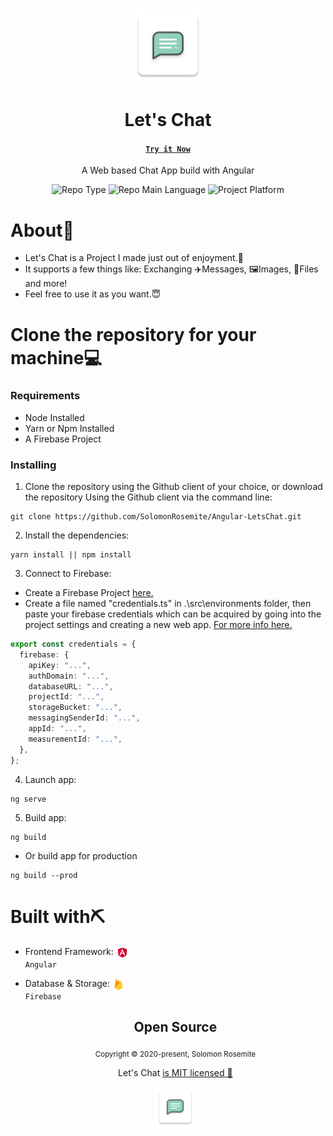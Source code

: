<p align="center">
  <img src="./letschat/Docs/Icon.png" width="120">
  <h1 align="center">Let's Chat</h1>
  <h4 align="center"><a href="https://angular-letschat.web.app"><code>Try it Now</code></a></h4>
  <p align="center">A Web based Chat App build with Angular</p>
  <p align="center">
    <img src="https://img.shields.io/badge/type-project-orange?style=flat-square" alt="Repo Type" />
    <img src="https://img.shields.io/badge/language-typescript-blue?style=flat-square" alt="Repo Main Language" />
    <img src="https://img.shields.io/badge/platform-web-yellow?style=flat-square" alt="Project Platform" />
  </p>

# About📖

- Let's Chat is a Project I made just out of enjoyment.💖
- It supports a few things like: Exchanging ✈️Messages, 🖼️Images, 📁Files and
  more!
- Feel free to use it as you want.😇

# Clone the repository for your machine💻

### Requirements

- Node Installed
- Yarn or Npm Installed
- A Firebase Project

### Installing

1. Clone the repository using the Github client of your choice, or download the
   repository Using the Github client via the command line:

```
git clone https://github.com/SolomonRosemite/Angular-LetsChat.git
```

2. Install the dependencies:

```
yarn install || npm install
```

3. Connect to Firebase:

- Create a Firebase Project <a href="https://firebase.google.com">here.</a>
- Create a file named "credentials.ts" in .\src\environments folder, then paste
  your firebase credentials which can be acquired by going into the project
  settings and creating a new web app.
  <a href="https://firebase.google.com/docs/web/setup">For more info here.</a>

```typescript
export const credentials = {
  firebase: {
    apiKey: "...",
    authDomain: "...",
    databaseURL: "...",
    projectId: "...",
    storageBucket: "...",
    messagingSenderId: "...",
    appId: "...",
    measurementId: "...",
  },
};
```

4. Launch app:

```
ng serve
```

5. Build app:

```
ng build
```

- Or build app for production

```
ng build --prod
```

# Built with⛏️

- Frontend Framework:
  <code><img height="20" align="top" src="https://raw.githubusercontent.com/github/explore/80688e429a7d4ef2fca1e82350fe8e3517d3494d/topics/angular/angular.png">
  Angular</code>
- Database & Storage:
<code><img height="20" align="top" src="https://raw.githubusercontent.com/github/explore/f3dc333811d46c39b8b0b1b903daf12da2ff18b3/topics/firebase/firebase.png">
Firebase</code>

  <h2 align="center">
    Open Source
  </h2>
  <p align="center">
    <sub>Copyright © 2020-present, Solomon Rosemite</sub>
  </p>
  <p align="center">Let's Chat <a href="https://github.com/SolomonRosemite/Angular-LetsChat/blob/master/LICENSE">is MIT licensed 💖</a>
  </p>
  <p align="center">
    <img src="./letschat/Docs/Icon.png" width="65">
</p>
